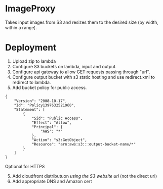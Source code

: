 ImageProxy
==========

Takes input images from S3 and resizes them to the desired size (by width, within a range).


Deployment
=========

1. Upload zip to lambda
2. Configure S3 buckets on lambda, input and output.
3. Configure api gateway to allow GET requests passing through "url".
4. Configure output bucket with s3 static hosting and use redirect.xml to redirect to lambda.
5. Add bucket policy for public access.

```
{
    "Version": "2008-10-17",
    "Id": "Policy1397632521960",
    "Statement": [
        {
            "Sid": "Public Access",
            "Effect": "Allow",
            "Principal": {
                "AWS": "*"
            },
            "Action": "s3:GetObject",
            "Resource": "arn:aws:s3:::output-bucket-name/*"
        }
    ]
}
```

Optional for HTTPS

5. Add cloudfront distributuon *using the S3 website url* (not the direct url)
6. Add appropriate DNS and Amazon cert

